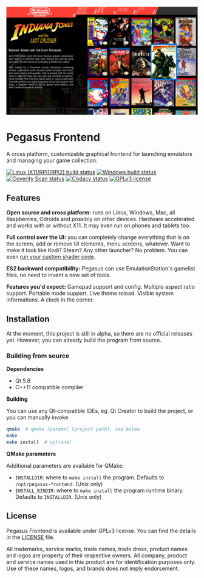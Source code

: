 ![screenshot](etc/promo/screenshot_alpha1.jpg)


# Pegasus Frontend

A cross platform, customizable graphical frontend for launching emulators and managing your game collection.

[![Linux (X11/RPi1/RPi2) build status](https://travis-ci.org/mmatyas/pegasus-frontend.svg?branch=master)](https://travis-ci.org/mmatyas/pegasus-frontend)
[![Windows build status](https://ci.appveyor.com/api/projects/status/github/mmatyas/pegasus-frontend?svg=true&branch=master)](https://ci.appveyor.com/project/mmatyas/pegasus-frontend)
[![Coverity Scan status](https://scan.coverity.com/projects/12638/badge.svg)](https://scan.coverity.com/projects/mmatyas-pegasus-frontend)
[![Codacy status](https://api.codacy.com/project/badge/Grade/716566e918a64b0fb20959c02779bbd2)](https://www.codacy.com/app/mmatyas/pegasus-frontend?utm_source=github.com&amp;utm_medium=referral&amp;utm_content=mmatyas/pegasus-frontend&amp;utm_campaign=Badge_Grade)
[![GPLv3 license](https://img.shields.io/badge/license-GPLv3-blue.svg)](LICENSE.md)


## Features

**Open source and cross platform:** runs on Linux, Windows, Mac, all Raspberries, Odroids and possibly on other devices. Hardware accelerated and works with or without X11. It may even run on phones and tablets too.

**Full control over the UI:** you can completely change everything that is on the screen, add or remove UI elements, menu screens, whatever. Want to make it look like Kodi? Steam? Any other launcher? No problem. You can even [run your custom shader code](etc/promo/shader_demo.jpg).

**ES2 backward compatibility:** Pegasus can use EmulationStation's gamelist files, no need to invent a new set of tools.

**Features you'd expect:** Gamepad support and config. Multiple aspect ratio support. Portable mode support. Live theme reload. Visible system informations. A clock in the corner.


## Installation

At the moment, this project is still in alpha, so there are no official releases yet. However, you can already build the program from source.

### Building from source

**Dependencies**

- Qt 5.8
- C++11 compatible compiler


**Building**

You can use any Qt-compatible IDEs, eg. Qt Creator to build the project, or you can manually invoke

```sh
qmake  # qmake [params] [project path], see below
make
make install  # optional
```

**QMake parameters**

Additional parameters are available for QMake:

- `INSTALLDIR`: where to `make install` the program. Defaults to `/opt/pegasus-frontend`. (Unix only)
- `INSTALL_BINDIR`: where to `make install` the program runtime binary. Defaults to `INSTALLDIR`. (Unix only)


## License

Pegasus Frontend is available under GPLv3 license. You can find the details in the [LICENSE](LICENSE.md) file.

All trademarks, service marks, trade names, trade dress, product names and logos are property of their respective owners. All company, product and service names used in this product are for identification purposes only. Use of these names, logos, and brands does not imply endorsement.
